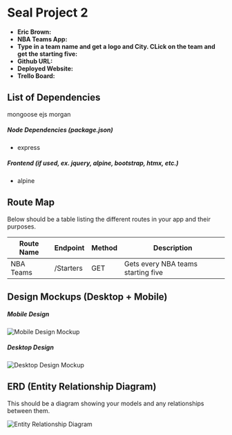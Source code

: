 # Seal Project 2

- **Eric Brown:**
- **NBA Teams App:**
- **Type in a team name and get a logo and City.  CLick on the team and get the starting five:**
- **Github URL:**
- **Deployed Website:**
- **Trello Board:**

## List of Dependencies
mongoose
ejs
morgan
##### Node Dependencies (package.json)

- express

##### Frontend (if used, ex. jquery, alpine, bootstrap, htmx, etc.)

- alpine

## Route Map

Below should be a table listing the different routes in your app and their purposes.

| Route Name | Endpoint | Method | Description |
|------------|----------|--------|-------------|
| NBA Teams  | /Starters| GET    |Gets every NBA teams starting five|

## Design Mockups (Desktop + Mobile)

##### Mobile Design

![Mobile Design Mockup](./url-to-picture.jpg)

##### Desktop Design

![Desktop Design Mockup](./url-to-picture.jpg)

## ERD (Entity Relationship Diagram)

This should be a diagram showing your models and any relationships between them.

![Entity Relationship Diagram](./url-to-picture.jpg)
